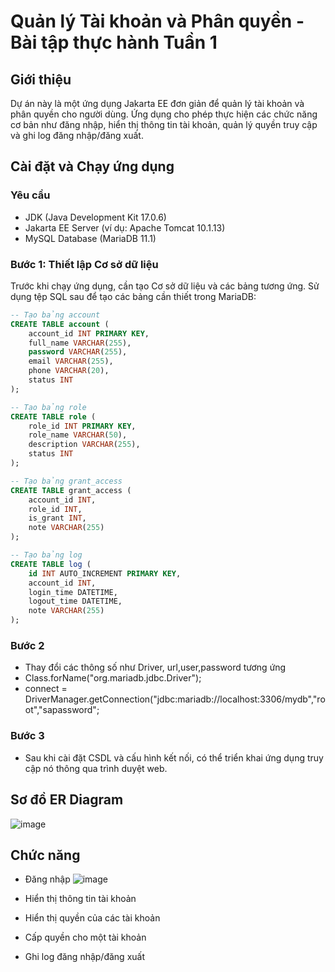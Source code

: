 # Quản lý Tài khoản và Phân quyền - Bài tập thực hành Tuần 1

## Giới thiệu

Dự án này là một ứng dụng Jakarta EE đơn giản để quản lý tài khoản và phân quyền cho người dùng. Ứng dụng cho phép thực hiện các chức năng cơ bản như đăng nhập, hiển thị thông tin tài khoản, quản lý quyền truy cập và ghi log đăng nhập/đăng xuất.

## Cài đặt và Chạy ứng dụng

### Yêu cầu

- JDK (Java Development Kit 17.0.6)
- Jakarta EE Server (ví dụ: Apache Tomcat 10.1.13)
- MySQL Database (MariaDB 11.1)

### Bước 1: Thiết lập Cơ sở dữ liệu

Trước khi chạy ứng dụng, cần tạo Cơ sở dữ liệu và các bảng tương ứng. Sử dụng tệp SQL sau để tạo các bảng cần thiết trong MariaDB:

```sql
-- Tạo bảng account
CREATE TABLE account (
    account_id INT PRIMARY KEY,
    full_name VARCHAR(255),
    password VARCHAR(255),
    email VARCHAR(255),
    phone VARCHAR(20),
    status INT
);

-- Tạo bảng role
CREATE TABLE role (
    role_id INT PRIMARY KEY,
    role_name VARCHAR(50),
    description VARCHAR(255),
    status INT
);

-- Tạo bảng grant_access
CREATE TABLE grant_access (
    account_id INT,
    role_id INT,
    is_grant INT,
    note VARCHAR(255)
);

-- Tạo bảng log
CREATE TABLE log (
    id INT AUTO_INCREMENT PRIMARY KEY,
    account_id INT,
    login_time DATETIME,
    logout_time DATETIME,
    note VARCHAR(255)
);
```
### Bước 2
- Thay đổi các thông số như Driver, url,user,password tương ứng
- Class.forName("org.mariadb.jdbc.Driver");
- connect = DriverManager.getConnection("jdbc:mariadb://localhost:3306/mydb","root","sapassword";
### Bước 3
- Sau khi cài đặt CSDL và cấu hình kết nối, có thể triển khai ứng dụng truy cập nó thông qua trình duyệt web.
## Sơ đồ ER Diagram
![image](https://github.com/chicuongdev2002/week01_lab_NguyenChiCuong/assets/124854803/e2250713-a86e-4006-a4b3-e4ad198ab831)
## Chức năng
- Đăng nhập
![image](https://github.com/chicuongdev2002/week01_lab_NguyenChiCuong/issues/2#issue-1939767836)
- Hiển thị thông tin tài khoản

- Hiển thị quyền của các tài khoản
- Cấp quyền cho một tài khoản
- Ghi log đăng nhập/đăng xuất

 


